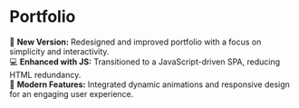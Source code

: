 # Portfolio

🚀 **New Version:** Redesigned and improved portfolio with a focus on simplicity and interactivity.  
💻 **Enhanced with JS:** Transitioned to a JavaScript-driven SPA, reducing HTML redundancy.  
🎨 **Modern Features:** Integrated dynamic animations and responsive design for an engaging user experience.  
